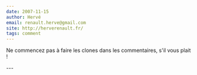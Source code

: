 ```yaml
---
date: 2007-11-15
author: Hervé
email: renault.herve@gmail.com
site: http://herverenault.fr/
tags: comment
---
```


<p>Ne commencez pas à faire les clones dans les commentaires, s'il vous plait !</p>
---